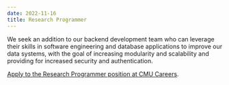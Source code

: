 ```yaml
---
date: 2022-11-16
title: Research Programmer
---
```


We seek an addition to our backend development team who can leverage their skills in software engineering and database applications to improve our data systems, with the goal of increasing modularity and scalability and providing for increased security and authentication. 

[Apply to the Research Programmer position at CMU Careers](https://cmu.wd5.myworkdayjobs.com/CMU/job/Pittsburgh-PA/Research-Programmer---School-of-Computer-Science_2018557).
